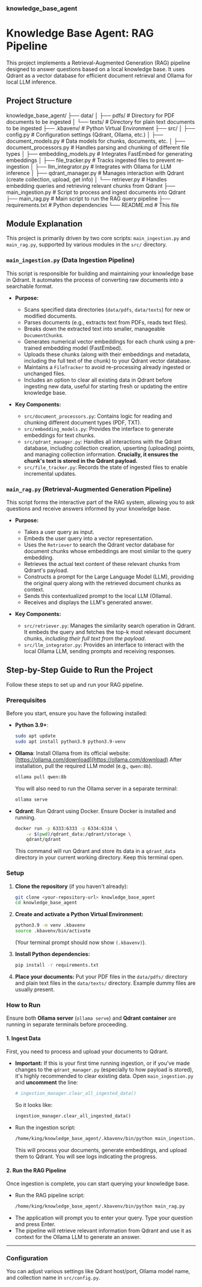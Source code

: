 ### knowledge_base_agent


# Knowledge Base Agent: RAG Pipeline

This project implements a Retrieval-Augmented Generation (RAG) pipeline designed to answer questions based on a local knowledge base. It uses Qdrant as a vector database for efficient document retrieval and Ollama for local LLM inference.

## Project Structure
knowledge_base_agent/
├── data/
│   ├── pdfs/               # Directory for PDF documents to be ingested
│   └── texts/              # Directory for plain text documents to be ingested
├── .kbavenv/               # Python Virtual Environment
├── src/
│   ├── config.py           # Configuration settings (Qdrant, Ollama, etc.)
│   ├── document_models.py  # Data models for chunks, documents, etc.
│   ├── document_processors.py # Handles parsing and chunking of different file types
│   ├── embedding_models.py # Integrates FastEmbed for generating embeddings
│   ├── file_tracker.py     # Tracks ingested files to prevent re-ingestion
│   ├── llm_integrator.py   # Integrates with Ollama for LLM inference
│   ├── qdrant_manager.py   # Manages interaction with Qdrant (create collection, upload, get info)
│   └── retriever.py        # Handles embedding queries and retrieving relevant chunks from Qdrant
├── main_ingestion.py       # Script to process and ingest documents into Qdrant
├── main_rag.py             # Main script to run the RAG query pipeline
├── requirements.txt        # Python dependencies
└── README.md               # This file


## Module Explanation

This project is primarily driven by two core scripts: `main_ingestion.py` and `main_rag.py`, supported by various modules in the `src/` directory.

### `main_ingestion.py` (Data Ingestion Pipeline)

This script is responsible for building and maintaining your knowledge base in Qdrant. It automates the process of converting raw documents into a searchable format.

* **Purpose:**
    * Scans specified data directories (`data/pdfs`, `data/texts`) for new or modified documents.
    * Parses documents (e.g., extracts text from PDFs, reads text files).
    * Breaks down the extracted text into smaller, manageable `DocumentChunk`s.
    * Generates numerical vector embeddings for each chunk using a pre-trained embedding model (FastEmbed).
    * Uploads these chunks (along with their embeddings and metadata, including the full text of the chunk) to your Qdrant vector database.
    * Maintains a `FileTracker` to avoid re-processing already ingested or unchanged files.
    * Includes an option to clear all existing data in Qdrant before ingesting new data, useful for starting fresh or updating the entire knowledge base.

* **Key Components:**
    * `src/document_processors.py`: Contains logic for reading and chunking different document types (PDF, TXT).
    * `src/embedding_models.py`: Provides the interface to generate embeddings for text chunks.
    * `src/qdrant_manager.py`: Handles all interactions with the Qdrant database, including collection creation, upserting (uploading) points, and managing collection information. **Crucially, it ensures the chunk's text is stored in the Qdrant payload.**
    * `src/file_tracker.py`: Records the state of ingested files to enable incremental updates.

### `main_rag.py` (Retrieval-Augmented Generation Pipeline)

This script forms the interactive part of the RAG system, allowing you to ask questions and receive answers informed by your knowledge base.

* **Purpose:**
    * Takes a user query as input.
    * Embeds the user query into a vector representation.
    * Uses the `Retriever` to search the Qdrant vector database for document chunks whose embeddings are most similar to the query embedding.
    * Retrieves the actual text content of these relevant chunks from Qdrant's payload.
    * Constructs a prompt for the Large Language Model (LLM), providing the original query along with the retrieved document chunks as context.
    * Sends this contextualized prompt to the local LLM (Ollama).
    * Receives and displays the LLM's generated answer.

* **Key Components:**
    * `src/retriever.py`: Manages the similarity search operation in Qdrant. It embeds the query and fetches the top-k most relevant document chunks, *including their full text from the payload*.
    * `src/llm_integrator.py`: Provides an interface to interact with the local Ollama LLM, sending prompts and receiving responses.



## Step-by-Step Guide to Run the Project

Follow these steps to set up and run your RAG pipeline.

### Prerequisites

Before you start, ensure you have the following installed:

* **Python 3.9+**:
    ```bash
    sudo apt update
    sudo apt install python3.9 python3.9-venv
    ```
* **Ollama**:
    Install Ollama from its official website: [https://ollama.com/download](https://ollama.com/download)
    After installation, pull the required LLM model (e.g., `qwen:8b`).
    ```bash
    ollama pull qwen:8b
    ```
    You will also need to run the Ollama server in a separate terminal:
    ```bash
    ollama serve
    ```
* **Qdrant**:
    Run Qdrant using Docker. Ensure Docker is installed and running.
    ```bash
    docker run -p 6333:6333 -p 6334:6334 \
        -v $(pwd)/qdrant_data:/qdrant/storage \
        qdrant/qdrant
    ```
    This command will run Qdrant and store its data in a `qdrant_data` directory in your current working directory. Keep this terminal open.

### Setup

1.  **Clone the repository** (if you haven't already):
    ```bash
    git clone <your-repository-url> knowledge_base_agent
    cd knowledge_base_agent
    ```

2.  **Create and activate a Python Virtual Environment:**
    ```bash
    python3.9 -m venv .kbavenv
    source .kbavenv/bin/activate
    ```
    (Your terminal prompt should now show `(.kbavenv)`).

3.  **Install Python dependencies:**
    ```bash
    pip install -r requirements.txt
    ```

4.  **Place your documents:**
    Put your PDF files in the `data/pdfs/` directory and plain text files in the `data/texts/` directory. Example dummy files are usually present.

### How to Run

Ensure both **Ollama server** (`ollama serve`) and **Qdrant container** are running in separate terminals before proceeding.

#### 1. Ingest Data

First, you need to process and upload your documents to Qdrant.

* **Important:** If this is your first time running ingestion, or if you've made changes to the `qdrant_manager.py` (especially to how payload is stored), it's highly recommended to clear existing data.
    Open `main_ingestion.py` and **uncomment** the line:
    ```python
    # ingestion_manager.clear_all_ingested_data()
    ```
    So it looks like:
    ```python
    ingestion_manager.clear_all_ingested_data()
    ```

* Run the ingestion script:
    ```bash
    /home/king/knowledge_base_agent/.kbavenv/bin/python main_ingestion.py
    ```
    This will process your documents, generate embeddings, and upload them to Qdrant. You will see logs indicating the progress.

#### 2. Run the RAG Pipeline

Once ingestion is complete, you can start querying your knowledge base.

* Run the RAG pipeline script:
    ```bash
    /home/king/knowledge_base_agent/.kbavenv/bin/python main_rag.py
    ```
* The application will prompt you to enter your query. Type your question and press Enter.
* The pipeline will retrieve relevant information from Qdrant and use it as context for the Ollama LLM to generate an answer.

---

### Configuration

You can adjust various settings like Qdrant host/port, Ollama model name, and collection name in `src/config.py`.
